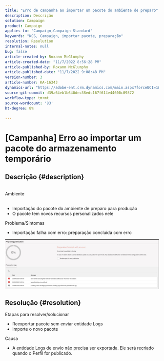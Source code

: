 ```yaml
---
title: "Erro de campanha ao importar um pacote do ambiente de preparo"
description: Descrição
solution: Campaign
product: Campaign
applies-to: "Campaign,Campaign Standard"
keywords: "KCS, Campaign, importar pacote, preparação"
resolution: Resolution
internal-notes: null
bug: false
article-created-by: Roxann McGlumphy
article-created-date: "11/7/2022 8:56:28 PM"
article-published-by: Roxann McGlumphy
article-published-date: "11/7/2022 9:08:48 PM"
version-number: 3
article-number: KA-16343
dynamics-url: "https://adobe-ent.crm.dynamics.com/main.aspx?forceUCI=1&pagetype=entityrecord&etn=knowledgearticle&id=8c0ff8a1-de5e-ed11-9561-6045bd006704"
source-git-commit: d39a64eb1b640dec38edc167f614e44600c09372
workflow-type: tm+mt
source-wordcount: '83'
ht-degree: 8%

---
```


# [Campanha] Erro ao importar um pacote do armazenamento temporário

## Descrição {#description}

<br>Ambiente<br><br>
- Importação do pacote do ambiente de preparo para produção
- O pacote tem novos recursos personalizados nele

Problema/Sintomas
- Importação falha com erro: preparação concluída com erro


![](assets/___333e555a-e05e-ed11-9561-6045bd006704___.jpeg)




## Resolução {#resolution}

Etapas para resolver/solucionar
- Reexportar pacote sem enviar entidade Logs
- Importe o novo pacote

Causa
- A entidade Logs de envio não precisa ser exportada. Ele será recriado quando o Perfil for publicado.



